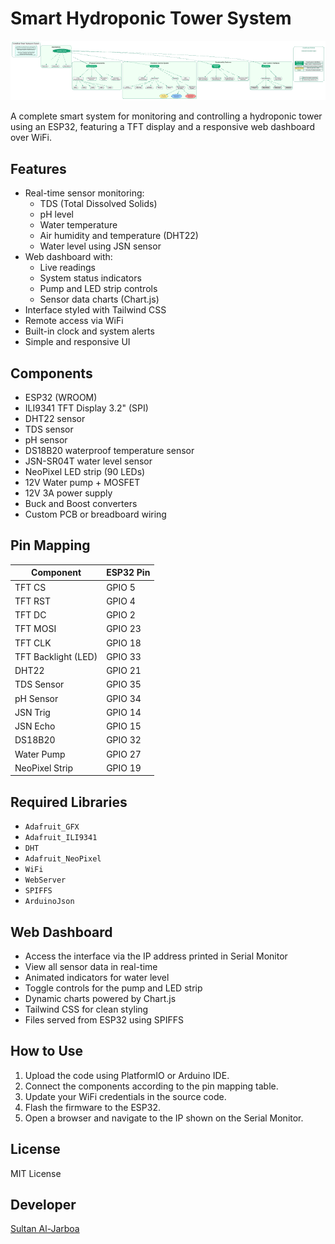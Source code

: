 # Smart Hydroponic Tower System
![HydroBrain Flow](./images/Hydroschema.png)


A complete smart system for monitoring and controlling a hydroponic tower using an ESP32, featuring a TFT display and a responsive web dashboard over WiFi.

## Features

- Real-time sensor monitoring:
  - TDS (Total Dissolved Solids)
  - pH level
  - Water temperature
  - Air humidity and temperature (DHT22)
  - Water level using JSN sensor
- Web dashboard with:
  - Live readings
  - System status indicators
  - Pump and LED strip controls
  - Sensor data charts (Chart.js)
- Interface styled with Tailwind CSS
- Remote access via WiFi
- Built-in clock and system alerts
- Simple and responsive UI

## Components

- ESP32 (WROOM)
- ILI9341 TFT Display 3.2" (SPI)
- DHT22 sensor
- TDS sensor
- pH sensor
- DS18B20 waterproof temperature sensor
- JSN-SR04T water level sensor
- NeoPixel LED strip (90 LEDs)
- 12V Water pump + MOSFET
- 12V 3A power supply
- Buck and Boost converters
- Custom PCB or breadboard wiring

## Pin Mapping

| Component           | ESP32 Pin  |
|---------------------|------------|
| TFT CS              | GPIO 5     |
| TFT RST             | GPIO 4     |
| TFT DC              | GPIO 2     |
| TFT MOSI            | GPIO 23    |
| TFT CLK             | GPIO 18    |
| TFT Backlight (LED) | GPIO 33    |
| DHT22               | GPIO 21    |
| TDS Sensor          | GPIO 35    |
| pH Sensor           | GPIO 34    |
| JSN Trig            | GPIO 14    |
| JSN Echo            | GPIO 15    |
| DS18B20             | GPIO 32    |
| Water Pump          | GPIO 27    |
| NeoPixel Strip      | GPIO 19    |

## Required Libraries

- `Adafruit_GFX`
- `Adafruit_ILI9341`
- `DHT`
- `Adafruit_NeoPixel`
- `WiFi`
- `WebServer`
- `SPIFFS`
- `ArduinoJson`

## Web Dashboard

- Access the interface via the IP address printed in Serial Monitor
- View all sensor data in real-time
- Animated indicators for water level
- Toggle controls for the pump and LED strip
- Dynamic charts powered by Chart.js
- Tailwind CSS for clean styling
- Files served from ESP32 using SPIFFS

## How to Use

1. Upload the code using PlatformIO or Arduino IDE.
2. Connect the components according to the pin mapping table.
3. Update your WiFi credentials in the source code.
4. Flash the firmware to the ESP32.
5. Open a browser and navigate to the IP shown on the Serial Monitor.

## License

MIT License

## Developer

[Sultan Al-Jarboa](https://www.linkedin.com/in/sultanal-jrboa/)
